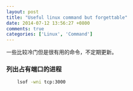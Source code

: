 ```yaml
---
layout: post
title: "Useful linux command but forgettable"
date: 2014-07-12 13:56:27 +0800
comments: true
categories: ['Linux', 'Command']
---
```


一些比较冷门但是很有用的命令，不定期更新。

<!--more-->

### 列出占有端口的进程
```sh
	lsof -wni tcp:3000
```